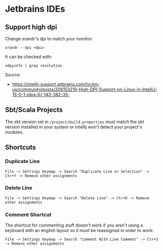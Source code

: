 # Jetbrains IDEs
## Support high dpi
Change xrandr's dpi to match your monitor:

    xrandr --dpi <dpi>

It can be checked with:

    xdpyinfo | grep resolution

Source:
- https://intellij-support.jetbrains.com/hc/en-us/community/posts/206153219-High-DPI-Support-on-Linux-in-IntelliJ-15-0-1-idea-IU-143-382-35-

## Sbt/Scala Projects
The sbt version set in `/project/build.properties` must match the sbt version installed in your system or intellij won't detect your project's modules.

## Shortcuts
### Duplicate Line

    File -> Settings Keymap -> Search "Duplicate Line or Selection" -> Ctr+Y -> Remove other assignments

### Delete Line

    File -> Settings Keymap -> Search "Delete Line" -> Ctr+D -> Remove other assignments


### Comment Shortcut
The shortcut for commenting stuff doesn't work if you aren't using a keyboard with an english layout so it must be reassigned in order to work:

    File -> Settings Keymap -> Search "Comment With Line Comment" -> Ctr+3 -> Remove other assignments